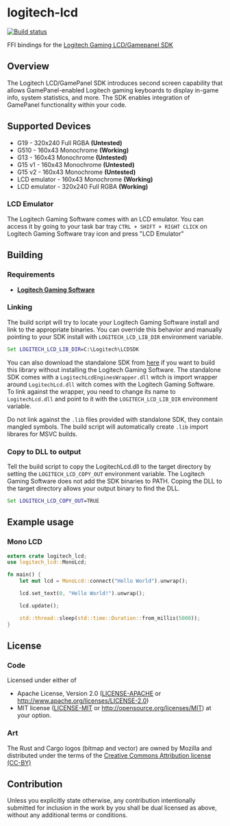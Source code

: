 # logitech-lcd
[![Build status](https://ci.appveyor.com/api/projects/status/yeblonuvclkd7n9e?svg=true)](https://ci.appveyor.com/project/henninglive/logitech-lcd)

FFI bindings for the [Logitech Gaming LCD/Gamepanel SDK](http://gaming.logitech.com/en-us/developers)

## Overview
The Logitech LCD/GamePanel SDK introduces second screen capability that allows GamePanel-enabled Logitech gaming keyboards to display in-game info, system statistics, and more. The SDK enables integration of GamePanel functionality within your code.

## Supported Devices
- G19 - 320x240 Full RGBA **(Untested)**
- G510 - 160x43 Monochrome **(Working)**
- G13 - 160x43 Monochrome **(Untested)**
- G15 v1 - 160x43 Monochrome **(Untested)**
- G15 v2 - 160x43 Monochrome **(Untested)**
- LCD emulator - 160x43 Monochrome  **(Working)**
- LCD emulator - 320x240 Full RGBA  **(Working)**

### LCD Emulator
The Logitech Gaming Software comes with an LCD emulator. You can access it by going to your task bar tray `CTRL + SHIFT + RIGHT CLICK` on Logitech Gaming Software tray icon and press "LCD Emulator"

## Building
### Requirements
- **[Logitech Gaming Software](http://support.logitech.com/en_us/software/lgs)**

### Linking
The build script will try to locate your Logitech Gaming Software install and link to the appropriate binaries. You can override this behavior and manually pointing to your SDK install with `LOGITECH_LCD_LIB_DIR` environment variable.
```cmd
Set LOGITECH_LCD_LIB_DIR=C:\Logitech\LCDSDK
```
You can also download the standalone SDK from [here](http://gaming.logitech.com/en-us/developers) if you want to build this library without installing the Logitech Gaming Software. The standalone SDK comes with a `LogitechLcdEnginesWrapper.dll` witch is import wrapper around `LogitechLcd.dll` witch comes with the Logitech Gaming Software. To link against the wrapper, you need to change its name to `LogitechLcd.dll` and point to it with the `LOGITECH_LCD_LIB_DIR` environment variable.

Do not link against the `.lib` files provided with standalone SDK, they contain mangled symbols. The build script will automatically create `.lib` import librares for MSVC builds.

### Copy to DLL to output 
Tell the build script to copy the LogitechLcd.dll to the target directory by setting the `LOGITECH_LCD_COPY_OUT` environment variable. The Logitech Gaming Software does not add the SDK binaries to PATH. Coping the DLL to the target directory allows your output binary to find the DLL.
```cmd
Set LOGITECH_LCD_COPY_OUT=TRUE
```

## Example usage
### Mono LCD
```rust
extern crate logitech_lcd;
use logitech_lcd::MonoLcd;

fn main() {
    let mut lcd = MonoLcd::connect("Hello World").unwrap();

    lcd.set_text(0, "Hello World!").unwrap();

    lcd.update();

    std::thread::sleep(std::time::Duration::from_millis(5000));
}
```

## License
### Code
Licensed under either of
 * Apache License, Version 2.0 ([LICENSE-APACHE](LICENSE-APACHE) or http://www.apache.org/licenses/LICENSE-2.0)
 * MIT license ([LICENSE-MIT](LICENSE-MIT) or http://opensource.org/licenses/MIT)
at your option.

### Art
The Rust and Cargo logos (bitmap and vector) are owned by Mozilla and distributed under the terms of the [Creative Commons Attribution license (CC-BY)](https://creativecommons.org/licenses/by/4.0/)

## Contribution
Unless you explicitly state otherwise, any contribution intentionally submitted
for inclusion in the work by you shall be dual licensed as above, without any
additional terms or conditions.

